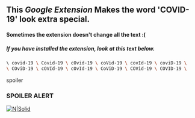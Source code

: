 ## This *Google Extension* Makes the word 'COVID-19' look extra special.
#### Sometimes the extension doesn't change all the text :(



##### If you have installed the extension, look at this text below.

```sh
\ covid-19 \ Covid-19 \ cOvid-19 \ coVid-19 \ covId-19 \ coviD-19 \
\ COviD-19 \ cOVId-19 \ cOvId-19 \ CoViD-19 \ COVid-19 \ COVID-19 \
```
spoiler
### SPOILER ALERT
[![N|Solid](https://cldup.com/dTxpPi9lDf.thumb.png)](https://nodesource.com/products/nsolid)
